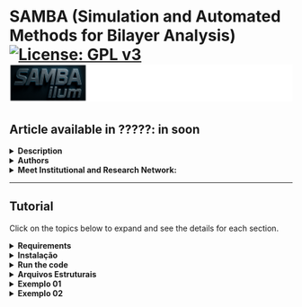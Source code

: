 # SAMBA (Simulation and Automated Methods for Bilayer Analysis) [![License: GPL v3](https://img.shields.io/badge/License-GPLv3-blue.svg)](https://www.gnu.org/licenses/gpl-3.0) <img src="etc/figures/logo.png">
## Article available in ?????: in soon

<details>
<summary><strong>Description</strong></summary>

SAMBA is an open-source Python 3 code capable of:
- Automating the generation of twisted homo- and heterobilayers using the coincidence lattice method, ensuring low lattice mismatch and a wide variety of twist angles.
- Automating DFT calculations via the VASP code in a high-throughput approach, including the creation of input files for different types of DFT calculations, along with a customized execution job.
- Analyzing and extracting results, producing high-quality plots (via the VASProcar code) of various structural and electronic properties, as well as storing the data in JSON files.

</details>

<details>
<summary><strong>Authors</strong></summary>
  
- Augusto de Lelis Araújo ([ORCID](https://orcid.org/0000-0002-6835-6113))
- Adalberto Fazzio ([ORCID](https://orcid.org/0000-0001-5384-7676))
- Felipe Castro de Lima ([ORCID](https://orcid.org/0000-0002-2937-2620))
- Pedro Henrique Sophia ([ORCID](https://orcid.org/0009-0007-5428-0596))

</details>

<details>
<summary><strong>Meet Institutional and Research Network:</strong></summary>
  
- Ilum - School of Science [link](https://ilum.cnpem.br/en/)
- CNPEM - The Brazilian Center for Research in Energy and Materials [link](https://cnpem.br/en/)
- INCT - Materials Informatics [link](https://inct-mi.pesquisa.ufabc.edu.br/)
- midb.cloud database [link](https://midb.cloud/)

<img src="etc/figures/institucional.png">

</details>

-------------------------------

## Tutorial
Click on the topics below to expand and see the details for each section.

<details>
<summary><strong>Requirements</strong></summary>

Make sure you have the following requirements:
- Linux or Windows environment for bilayer generation
- Linux environment for high-throughput DFT (requires VASPkit installed)
- Python 3.8+
- Python virtual environment is recommended (`venv` or `conda`)
- Pseudopotential files for high-throughput DFT (The VASP terms of use do not allow redistributing, publishing, or sharing the POTCAR files)

</details>

<details>
<summary><strong>Instalação</strong></summary>
  
The latest version of the SAMBA code can be installed using the Python Package Index ([link](https://pypi.org/project/SAMBA-ilum/)) via the command:
```bash
pip install samba_ilum
```
During the installation, SAMBA checks the existence of the following Python modules:
- vasprocar [link](https://pypi.org/project/vasprocar/)
- pymatgen [link](https://pypi.org/project/pymatgen/)
- scipy [link](https://pypi.org/project/scipy/)
- numpy [link](https://pypi.org/project/numpy/)
- matplotlib [link](https://pypi.org/project/matplotlib/)
- plotly [link](https://pypi.org/project/plotly/)

</details>

<details>
<summary><strong>Run the code</strong></summary>
  
For run the code, the user must use the command below in the work directory.
```bash
python -m samba_ilum
```
or
```bash
python3 -m samba_ilum
```

</details>





<details>
<summary><strong>Arquivos Estruturais</strong></summary>

### Formatos Suportados
O código utiliza arquivos no formato `POSCAR` (usado pelo VASP) ou `.xyz` para ler as coordenadas atômicas iniciais. A estrutura do arquivo deve seguir o padrão convencional.

**Exemplo de estrutura de diretório:**

</details>




<details>
<summary><strong>Exemplo 01</strong></summary>

### Formatos Suportados
O código utiliza arquivos no formato `POSCAR` (usado pelo VASP) ou `.xyz` para ler as coordenadas atômicas iniciais. A estrutura do arquivo deve seguir o padrão convencional.

**Exemplo de estrutura de diretório:**

</details>






<details>
<summary><strong>Exemplo 02</strong></summary>

### Formatos Suportados
O código utiliza arquivos no formato `POSCAR` (usado pelo VASP) ou `.xyz` para ler as coordenadas atômicas iniciais. A estrutura do arquivo deve seguir o padrão convencional.

**Exemplo de estrutura de diretório:**

</details>
